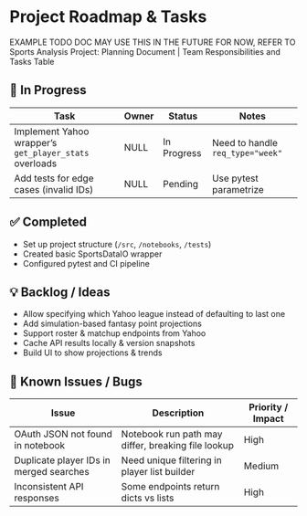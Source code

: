 # Project Roadmap & Tasks

EXAMPLE TODO DOC
MAY USE THIS IN THE FUTURE
FOR NOW, REFER TO Sports Analysis Project: Planning Document | Team Responsibilities and Tasks Table

## 🚧 In Progress

| Task | Owner | Status | Notes |
|------|-------|--------|-------|
| Implement Yahoo wrapper’s `get_player_stats` overloads | NULL | In Progress | Need to handle `req_type="week"` |
| Add tests for edge cases (invalid IDs) | NULL | Pending | Use pytest parametrize |

## ✅ Completed

- Set up project structure (`/src`, `/notebooks`, `/tests`)
- Created basic SportsDataIO wrapper
- Configured pytest and CI pipeline

## 💡 Backlog / Ideas

- Allow specifying which Yahoo league instead of defaulting to last one  
- Add simulation-based fantasy point projections  
- Support roster & matchup endpoints from Yahoo  
- Cache API results locally & version snapshots  
- Build UI to show projections & trends  

## 🐛 Known Issues / Bugs

| Issue | Description | Priority / Impact |
|-------|-------------|--------------------|
| OAuth JSON not found in notebook | Notebook run path may differ, breaking file lookup | High |
| Duplicate player IDs in merged searches | Need unique filtering in player list builder | Medium |
| Inconsistent API responses | Some endpoints return dicts vs lists | High |
